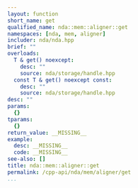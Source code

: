 ```yaml
---
layout: function
short_name: get
qualified_name: nda::mem::aligner::get
namespaces: [nda, mem, aligner]
includer: nda/nda.hpp
brief: ""
overloads:
  T & get() noexcept:
    desc: ""
    source: nda/storage/handle.hpp
  const T & get() noexcept const:
    desc: ""
    source: nda/storage/handle.hpp
desc: ""
params:
  {}
tparams:
  {}
return_value: __MISSING__
example:
  desc: __MISSING__
  code: __MISSING__
see-also: []
title: nda::mem::aligner::get
permalink: /cpp-api/nda/mem/aligner/get
...
```


